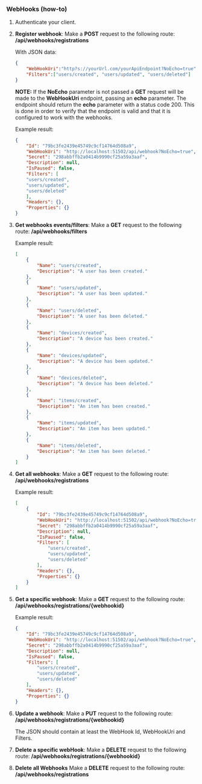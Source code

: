 ### WebHooks (how-to)
1. Authenticate your client.

2. **Register webhook**:
    Make a **POST** request to the following route: **/api/webhooks/registrations**
    
    With JSON data:
    
    ```json
    {
        "WebHookUri":"http?s://yourUrl.com/yourApiEndpoint?NoEcho=true",
        "Filters":["users/created", "users/updated", "users/deleted"]
    }
     ```
     
     **NOTE:** If the **NoEcho** parameter is not passed a **GET** request will be made to the **WebHookUri** endpoint,
     passing an **echo** parameter. The endpoint should return the **echo** parameter with a status code 200.
     This is done in order to verify that the endpoint is valid and that it is configured to work with the webhooks.

    Example result:
    ```json
    {
        "Id": "79bc3fe2439e45749c9cf14764d508a9",
        "WebHookUri": "http://localhost:51502/api/webhook?NoEcho=true",
        "Secret": "298abbffb2a0414b9990cf25a59a3aaf",
        "Description": null,
        "IsPaused": false,
        "Filters": [
        "users/created",
        "users/updated",
        "users/deleted"
        ],
        "Headers": {},
        "Properties": {}
    }
     ```
     
3. **Get webhooks events/filters**:
    Make a **GET** request to the following route: **/api/webhooks/filters**
    
    Example result:
    ```json
    [
        {
            "Name": "users/created",
            "Description": "A user has been created."
        },
        {
            "Name": "users/updated",
            "Description": "A user has been updated."
        },
        {
            "Name": "users/deleted",
            "Description": "A user has been deleted."
        },
        {
            "Name": "devices/created",
            "Description": "A device has been created."
        },
        {
            "Name": "devices/updated",
            "Description": "A device has been updated."
        },
        {
            "Name": "devices/deleted",
            "Description": "A device has been deleted."
        },
        {
            "Name": "items/created",
            "Description": "An item has been created."
        },
        {
            "Name": "items/updated",
            "Description": "An item has been updated."
        },
        {
            "Name": "items/deleted",
            "Description": "An item has been deleted."
        }
    ]
    ```
    
4. **Get all webhooks**:
    Make a **GET** request to the following route: **/api/webhooks/registrations**
    
    Example result:
    ```json
    [
        {
            "Id": "79bc3fe2439e45749c9cf14764d508a9",
            "WebHookUri": "http://localhost:51502/api/webhook?NoEcho=true",
            "Secret": "298abbffb2a0414b9990cf25a59a3aaf",
            "Description": null,
            "IsPaused": false,
            "Filters": [
                "users/created",
                "users/updated",
                "users/deleted"
            ],
            "Headers": {},
            "Properties": {}
        }
    ]
    ```

5. **Get a specific webhook**:
    Make a **GET** request to the following route: **/api/webhooks/registrations/{webhookid}**
    
    Example result:
    ```json
    {
        "Id": "79bc3fe2439e45749c9cf14764d508a9",
        "WebHookUri": "http://localhost:51502/api/webhook?NoEcho=true",
        "Secret": "298abbffb2a0414b9990cf25a59a3aaf",
        "Description": null,
        "IsPaused": false,
        "Filters": [
            "users/created",
            "users/updated",
            "users/deleted"
        ],
        "Headers": {},
        "Properties": {}
    }
    ```

6. **Update a webhook**:
    Make a **PUT** request to the following route: **/api/webhooks/registrations/{webhookid}**
    
    The JSON should contain at least the WebHook Id, WebHookUri and Filters.
    
7. **Delete a specific webHook**:
    Make a **DELETE** request to the following route: **/api/webhooks/registrations/{webhookid}** 
    
8. **Delete all Webhooks**
    Make a **DELETE** request to the following route: **/api/webhooks/registrations**
   
